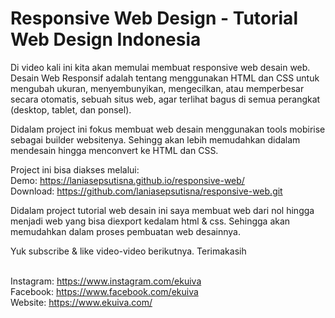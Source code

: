 # Responsive Web Design  - Tutorial Web Design Indonesia

Di video kali ini kita akan memulai membuat responsive web  desain web. 
Desain Web Responsif adalah tentang menggunakan HTML dan CSS untuk mengubah ukuran, menyembunyikan, mengecilkan, atau memperbesar secara otomatis, sebuah situs web, agar terlihat bagus di semua perangkat (desktop, tablet, dan ponsel).

Didalam project ini fokus membuat web desain menggunakan tools mobirise sebagai builder websitenya. Sehingg akan lebih memudahkan didalam mendesain hingga menconvert ke HTML dan CSS.

Project ini bisa diakses melalui:
<br>Demo: https://laniasepsutisna.github.io/responsive-web/
<br>Download: https://github.com/laniasepsutisna/responsive-web.git

Didalam project tutorial web desain ini saya membuat web dari nol hingga menjadi web yang bisa diexport kedalam html & css. Sehingga akan memudahkan dalam proses pembuatan web desainnya.

Yuk subscribe & like video-video berikutnya. Terimakasih

<br>Instagram: https://www.instagram.com/ekuiva
<br>Facebook: https://www.facebook.com/ekuiva
<br>Website: https://www.ekuiva.com/
